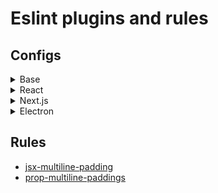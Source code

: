 # Eslint plugins and rules

## Configs

<details><summary>Base</summary>

### Extends

- [eslint:recommended](https://eslint.org/docs/latest/use/configure/configuration-files#using-eslintrecommended)
- [@typescript-eslint/eslint-recommended](https://github.com/typescript-eslint/typescript-eslint/blob/main/packages/eslint-plugin/src/configs/eslint-recommended.ts)
- [@typescript-eslint/recommended](https://github.com/typescript-eslint/typescript-eslint/blob/main/packages/eslint-plugin/src/configs/recommended.ts)
- [import/recommended](https://github.com/import-js/eslint-plugin-import#helpful-warnings)
- [import/typescript](https://github.com/import-js/eslint-plugin-import#helpful-warnings)

### Rules

- [jsx-multiline-paddings](/docs/jsx-multiline-paddings.md): `error`
- [prop-multiline-paddings](/docs/prop-multiline-paddings.md): `error`
- ["@typescript-eslint/no-empty-interface](/docs/jsx-multiline-paddings.md): `off`
- [padding-line-between-statements](https://eslint.org/docs/latest/rules/padding-line-between-statements): `adds paddings before return, between all multiline expressions`
</details>

<details><summary>React</summary>

### Extends

- Base
- [react/recommended](https://github.com/jsx-eslint/eslint-plugin-react#list-of-supported-rules)
- [react/jsx-runtime](https://github.com/jsx-eslint/eslint-plugin-react#list-of-supported-rules)
- [react-hooks/recommended](https://legacy.reactjs.org/docs/hooks-rules.html)

### Rules

- [react/react-in-jsx-scope](https://github.com/jsx-eslint/eslint-plugin-react/blob/master/docs/rules/react-in-jsx-scope.md): off

</details>

<details><summary>Next.js</summary>

> **note** WIP

### Extends

- React

### Rules

</details>

<details><summary>Electron</summary>

### Extends

- React
- [plugin:import/electron](https://github.com/import-js/eslint-plugin-import#helpful-warnings)

### Rules

</details>

## Rules

- [jsx-multiline-padding](/docs/jsx-multiline-paddings.md)
- [prop-multiline-paddings](/docs/prop-multiline-paddings.md)
